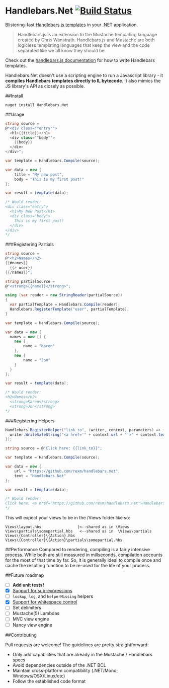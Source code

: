 Handlebars.Net [![Build Status](https://travis-ci.org/rexm/Handlebars.Net.svg?branch=master)](https://travis-ci.org/rexm/Handlebars.Net)
==============

Blistering-fast [Handlebars.js templates](http://handlebarsjs.com) in your .NET application.

>Handlebars.js is an extension to the Mustache templating language created by Chris Wanstrath. Handlebars.js and Mustache are both logicless templating languages that keep the view and the code separated like we all know they should be.

Check out the [handlebars.js documentation](http://handlebarsjs.com) for how to write Handlebars templates.

Handlebars.Net doesn't use a scripting engine to run a Javascript library - it **compiles Handlebars templates directly to IL bytecode**. It also mimics the JS library's API as closely as possible.

##Install

    nuget install Handlebars.Net

##Usage

```c#
string source =
@"<div class=""entry"">
  <h1>{{title}}</h1>
  <div class=""body"">
    {{body}}
  </div>
</div>";

var template = Handlebars.Compile(source);

var data = new {
    title = "My new post",
    body = "This is my first post!"
};

var result = template(data);

/* Would render:
<div class="entry">
  <h1>My New Post</h1>
  <div class="body">
    This is my first post!
  </div>
</div>
*/
```

###Registering Partials
```c#
string source =
@"<h2>Names</h2>
{{#names}}
  {{> user}}
{{/names}}";

string partialSource =
@"<strong>{{name}}</strong>";

using (var reader = new StringReader(partialSource))
{
  var partialTemplate = Handlebars.Compile(reader);
  Handlebars.RegisterTemplate("user", partialTemplate);
}

var template = Handlebars.Compile(source);

var data = new {
  names = new [] {
    new {
        name = "Karen"
    },
    new {
        name = "Jon"
    }
  }
};

var result = template(data);

/* Would render:
<h2>Names</h2>
  <strong>Karen</strong>
  <strong>Jon</strong>
*/
```

###Registering Helpers
```c#
Handlebars.RegisterHelper("link_to", (writer, context, parameters) => {
  writer.WriteSafeString("<a href='" + context.url + "'>" + context.text + "</a>");
});

string source = @"Click here: {{link_to}}";

var template = Handlebars.Compile(source);

var data = new {
    url = "https://github.com/rexm/handlebars.net",
    text = "Handlebars.Net"
};

var result = template(data);

/* Would render:
Click here: <a href='https://github.com/rexm/handlebars.net'>Handlebars.Net</a>
*/
```
 
This will expect your views to be in the /Views folder like so:

```
Views\layout.hbs                |<--shared as in \Views            
Views\partials\somepartial.hbs   <--shared as in  \Views\partials
Views\{Controller}\{Action}.hbs 
Views\{Controller}\{Action}\partials\somepartial.hbs 
```

##Performance
Compared to rendering, compiling is a fairly intensive process. While both are still measured in millseconds, compilation accounts for the most of that time by far. So, it is generally ideal to compile once and cache the resulting function to be re-used for the life of your process.

##Future roadmap

- [ ] **Add unit tests!**
- [x] [Support for sub-expressions](https://github.com/rexm/Handlebars.Net/issues/48)
- [ ] `lookup`, `log`, and `helperMissing` helpers
- [x] [Support for whitespace control](https://github.com/rexm/Handlebars.Net/issues/52)
- [ ] Set delimiters
- [ ] Mustache(5) Lambdas
- [ ] MVC view engine
- [ ] Nancy view engine

##Contributing

Pull requests are welcome! The guidelines are pretty straightforward:
- Only add capabilities that are already in the Mustache / Handlebars specs
- Avoid dependencies outside of the .NET BCL
- Maintain cross-platform compatibility (.NET/Mono; Windows/OSX/Linux/etc)
- Follow the established code format

